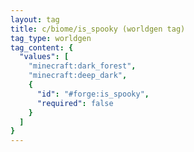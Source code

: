 ```yaml
---
layout: tag
title: c/biome/is_spooky (worldgen tag)
tag_type: worldgen
tag_content: {
  "values": [
    "minecraft:dark_forest",
    "minecraft:deep_dark",
    {
      "id": "#forge:is_spooky",
      "required": false
    }
  ]
}
---
```

